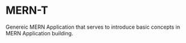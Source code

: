 # MERN-T
Genereic MERN Application that serves to introduce basic concepts in MERN Application building.
